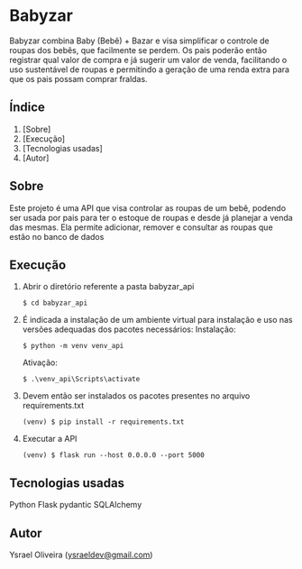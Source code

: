 # Babyzar

Babyzar combina Baby (Bebê) + Bazar e visa simplificar o controle de roupas dos bebês, que facilmente se perdem. Os pais poderão então registrar qual valor de compra e já sugerir um valor de venda, facilitando o uso sustentável de roupas e permitindo a geração de uma renda extra para que os pais possam comprar fraldas.

## Índice

1. [Sobre]
2. [Execução]
3. [Tecnologias usadas]
4. [Autor]

## Sobre
Este projeto é uma API que visa controlar as roupas de um bebê, podendo ser usada por pais para ter o estoque de roupas e desde já planejar a venda das mesmas. Ela permite adicionar, remover e consultar as roupas que estão no banco de dados

## Execução
1. Abrir o diretório referente a pasta babyzar_api
   ```
   $ cd babyzar_api
   ```
2. É indicada a instalação de um ambiente virtual para instalação e uso nas versões adequadas dos pacotes necessários:
    Instalação:
    ```
    $ python -m venv venv_api 
    ```
    Ativação:
    ```
    $ .\venv_api\Scripts\activate      
    ```
3. Devem então ser instalados os pacotes presentes no arquivo requirements.txt
    ```
    (venv) $ pip install -r requirements.txt 
    ```
4. Executar a API
    ```
    (venv) $ flask run --host 0.0.0.0 --port 5000  
    ```
## Tecnologias usadas
Python
Flask
pydantic
SQLAlchemy

## Autor
Ysrael Oliveira (ysraeldev@gmail.com)
